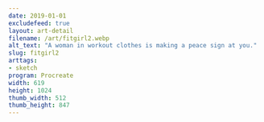 ```yaml
---
date: 2019-01-01
excludefeed: true
layout: art-detail
filename: /art/fitgirl2.webp
alt_text: "A woman in workout clothes is making a peace sign at you."
slug: fitgirl2
arttags:
- sketch
program: Procreate
width: 619
height: 1024
thumb_width: 512
thumb_height: 847
---
```

